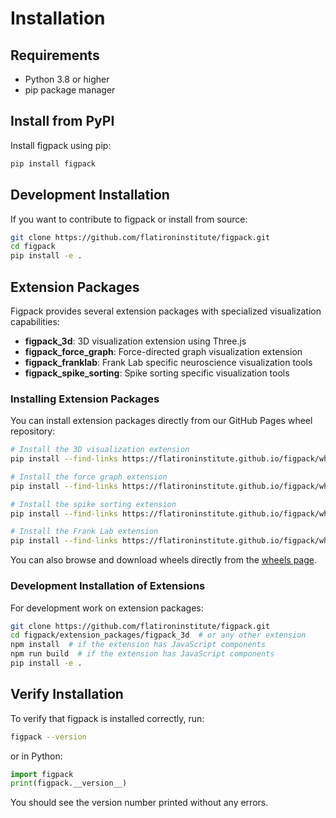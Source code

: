 # Installation

## Requirements

- Python 3.8 or higher
- pip package manager

## Install from PyPI

Install figpack using pip:

```bash
pip install figpack
```

## Development Installation

If you want to contribute to figpack or install from source:

```bash
git clone https://github.com/flatironinstitute/figpack.git
cd figpack
pip install -e .
```

## Extension Packages

Figpack provides several extension packages with specialized visualization capabilities:

- **figpack_3d**: 3D visualization extension using Three.js
- **figpack_force_graph**: Force-directed graph visualization extension  
- **figpack_franklab**: Frank Lab specific neuroscience visualization tools
- **figpack_spike_sorting**: Spike sorting specific visualization tools

### Installing Extension Packages

You can install extension packages directly from our GitHub Pages wheel repository:

```bash
# Install the 3D visualization extension
pip install --find-links https://flatironinstitute.github.io/figpack/wheels/ figpack_3d

# Install the force graph extension
pip install --find-links https://flatironinstitute.github.io/figpack/wheels/ figpack_force_graph

# Install the spike sorting extension
pip install --find-links https://flatironinstitute.github.io/figpack/wheels/ figpack_spike_sorting

# Install the Frank Lab extension
pip install --find-links https://flatironinstitute.github.io/figpack/wheels/ figpack_franklab
```

You can also browse and download wheels directly from the [wheels page](https://flatironinstitute.github.io/figpack/wheels/).

### Development Installation of Extensions

For development work on extension packages:

```bash
git clone https://github.com/flatironinstitute/figpack.git
cd figpack/extension_packages/figpack_3d  # or any other extension
npm install  # if the extension has JavaScript components
npm run build  # if the extension has JavaScript components
pip install -e .
```

## Verify Installation

To verify that figpack is installed correctly, run:

```bash
figpack --version
```

or in Python:

```python
import figpack
print(figpack.__version__)
```

You should see the version number printed without any errors.

